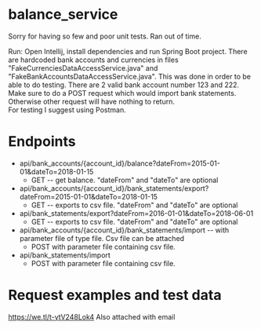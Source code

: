 # balance_service

Sorry for having so few and poor unit tests. Ran out of time.

Run:
Open Intellij, install dependencies and run Spring Boot project.
There are hardcoded bank accounts and currencies in files "FakeCurrenciesDataAccessService.java" and "FakeBankAccountsDataAccessService.java". This was done in order to be able to do testing. There are 2 valid bank account number 123 and 222. 
Make sure to do a POST request which would import bank statements. Otherwise other request will have nothing to return.   
For testing I suggest using Postman.

# Endpoints
- api/bank_accounts/{account_id}/balance?dateFrom=2015-01-01&dateTo=2018-01-15 
	- GET -- get balance. "dateFrom" and "dateTo" are optional
- api/bank_accounts/{account_id}/bank_statements/export?dateFrom=2015-01-01&dateTo=2018-01-15 
	- GET -- exports to csv file. "dateFrom" and "dateTo" are optional
- api/bank_statements/export?dateFrom=2016-01-01&dateTo=2018-06-01
	- GET -- exports to csv file. "dateFrom" and "dateTo" are optional
- api/bank_accounts/{account_id}/bank_statements/import -- with parameter file of type file. Csv file can be attached
  - POST with parameter file containing csv file.
- api/bank_statements/import
  - POST with parameter file containing csv file.
  
# Request examples and test data
https://we.tl/t-ytV248Lok4
Also attached with email


